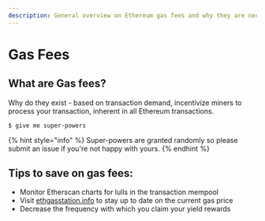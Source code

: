 ```yaml
---
description: General overview on Ethereum gas fees and why they are necessary
---
```


# Gas Fees

## What are Gas fees? 

Why do they exist - based on transaction demand, incentivize miners to process your transaction, inherent in all Ethereum transactions.

```
$ give me super-powers
```

{% hint style="info" %}
 Super-powers are granted randomly so please submit an issue if you're not happy with yours.
{% endhint %}

## Tips to save on gas fees:

* Monitor Etherscan charts for lulls in the transaction mempool
* Visit [ethgasstation.info](https://ethgasstation.info/) to stay up to date on the current gas price
* Decrease the frequency with which you claim your yield rewards

